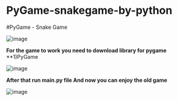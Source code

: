# PyGame-snakegame-by-python
 #PyGame - Snake Game
 
 ![image](https://user-images.githubusercontent.com/85926208/232231438-bc16b606-1e57-442c-a988-bb5ee4f365cf.png)

 
 **For the game to work you need to download library for pygame**
 **1)PyGame
 
 ![image](https://user-images.githubusercontent.com/85926208/232231498-e46451ea-bd8e-46eb-bee6-6ac4b1d414ae.png)

**After that run main.py file And now you can enjoy the old game**

![image](https://user-images.githubusercontent.com/85926208/232231993-45e4abe4-2c65-4571-ae92-e85e5522285f.png)

